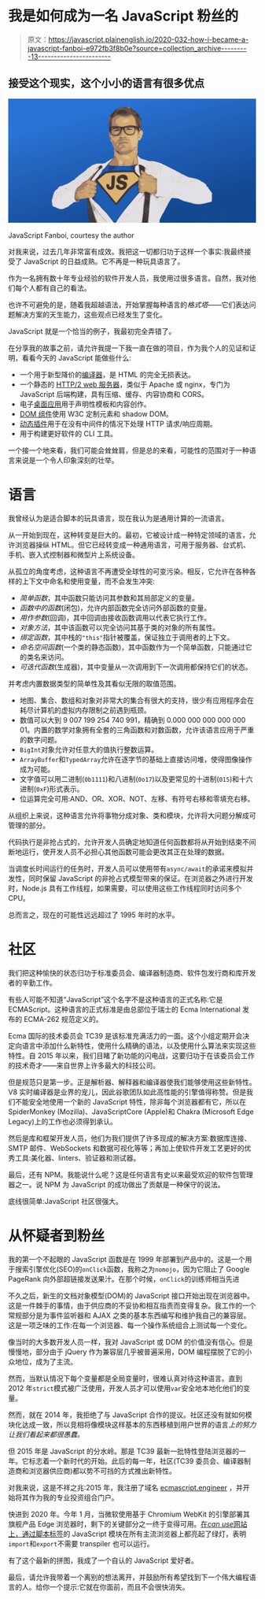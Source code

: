 # 我是如何成为一名 JavaScript 粉丝的

> 原文：<https://javascript.plainenglish.io/2020-032-how-i-became-a-javascript-fanboi-e972fb3f8b0e?source=collection_archive---------13----------------------->

## 接受这个现实，这个小小的语言有很多优点

![](img/29e5ebf90b41abf27d7dc178cdf7e596.png)

JavaScript Fanboi, courtesy the author

对我来说，过去几年非常富有成效。我把这一切都归功于这样一个事实:我最终接受了 JavaScript 的日益成熟。它不再是一种玩具语言了。

作为一名拥有数十年专业经验的软件开发人员，我使用过很多语言。自然，我对他们每个人都有自己的看法。

也许不可避免的是，随着我超越语法，开始掌握每种语言的*格式塔*——它们表达问题解决方案的天生能力，这些观点已经发生了变化。

JavaScript 就是一个恰当的例子，我最初完全弄错了。

在分享我的故事之前，请允许我提一下我一直在做的项目，作为我个人的见证和证明，看看今天的 JavaScript 能做些什么:

*   一个用于新型降价的[编译器](https://bluephrase.com/)，是 HTML 的完全无损表达。
*   一个静态的 [HTTP/2 web 服务器](https://rwserve.readwritetools.com/)，类似于 Apache 或 nginx，专门为 JavaScript 后端构建，具有压缩、缓存、内容协商和 CORS。
*   电子[桌面应用](https://hub.readwritetools.com/desktop.blue)用于声明性模板和内容创作。
*   [DOM 组件](https://domcomponents.com/components.blue)使用 W3C 定制元素和 shadow DOM。
*   [动态插件](https://readwritestack.com/plugins.blue)用于在没有中间件的情况下处理 HTTP 请求/响应周期。
*   用于构建更好软件的 CLI 工具。

一个接一个地来看，我们可能会耸耸肩，但是总的来看，可能性的范围对于一种语言来说是一个令人印象深刻的壮举。

# 语言

我曾经认为是适合脚本的玩具语言，现在我认为是通用计算的一流语言。

从一开始到现在，这种转变是巨大的。最初，它被设计成一种特定领域的语言，允许浏览器操纵 HTML。但它已经转变成一种通用语言，可用于服务器、台式机、手机、嵌入式控制器和微型片上系统设备。

从孤立的角度考虑，这种语言不再遭受全球性的可变污染。相反，它允许在各种各样的上下文中命名和使用变量，而不会发生冲突:

*   *简单函数*，其中函数只能访问其参数和其局部定义的变量。
*   *函数中的函数*(闭包)，允许内部函数完全访问外部函数的变量。
*   *用作参数*(回调)，其中回调由接收函数调用以代表它执行工作。
*   *对象方法*，其中该函数可以完全访问其基于类的对象的所有属性。
*   *绑定函数*，其中栈的`"this"`指针被覆盖，保证独立于调用者的上下文。
*   *命名空间函数*(一个类的静态函数)，其中函数作为一个简单函数，只能通过它的类名来访问。
*   *可迭代函数*(生成器)，其中变量从一次调用到下一次调用都保持它们的状态。

并考虑内置数据类型的简单性及其看似无限的取值范围。

*   地图、集合、数组和对象对非常大的集合有很大的支持，很少有应用程序会在耗尽计算机的虚拟内存限制之前遇到瓶颈。
*   数值可以大到 9 007 199 254 740 991，精确到 0.000 000 000 000 000 01。内置的数学对象拥有全套的三角函数和对数函数，允许该语言应用于严重的数字问题。
*   `BigInt`对象允许对任意大的值执行整数运算。
*   `ArrayBuffer`和`TypedArray`允许在逐字节的基础上直接访问堆，使得图像操作成为可能。
*   文字值可以用二进制(`0b1111`)和八进制(`0o17`)以及更常见的十进制(`015`)和十六进制(`0xF`)形式表示。
*   位运算完全可用:AND、OR、XOR、NOT、左移、有符号右移和零填充右移。

从组织上来说，这种语言允许将事物分成对象、类和模块，允许将大问题分解成可管理的部分。

代码执行是非抢占式的，允许开发人员确定地知道任何函数都将从开始到结束不间断地运行，使开发人员不必担心其他函数可能会更改其正在处理的数据。

当调度长时间运行的任务时，开发人员可以使用带有`async/await`的承诺来模拟并发性，同时保留 JavaScript 的非抢占式模型带来的保证。在浏览器之外进行开发时，Node.js 具有工作线程，如果需要，可以使用这些工作线程同时访问多个 CPU。

总而言之，现在的可能性远远超过了 1995 年时的水平。

# 社区

我们把这种愉快的状态归功于标准委员会、编译器制造商、软件包发行商和库开发者的辛勤工作。

有些人可能不知道“JavaScript”这个名字不是这种语言的正式名称:它是 ECMAScript。这种语言的正式标准是由总部位于瑞士的 Ecma International 发布的 ECMA-262 规范定义的。

Ecma 国际的技术委员会 TC39 是该标准充满活力的一面。这个小组定期开会决定向语言中添加什么新特性，使用什么精确的语法，以及使用什么算法来实现这些特性。自 2015 年以来，我们目睹了新功能的闪电战，这要归功于在该委员会工作的技术奇才——来自世界上许多最大的科技公司。

但是规范只是第一步。正是解析器、解释器和编译器使我们能够使用这些新特性。V8 实时编译器是业界的宠儿，因此谷歌团队如此高性能的引擎值得称赞。但是我们不能安全地使用一个新的 JavaScript 特性，除非每个浏览器都有它，所以在 SpiderMonkey (Mozilla)、JavaScriptCore (Apple)和 Chakra (Microsoft Edge Legacy)上的工作也必须得到承认。

然后是库和框架开发人员，他们为我们提供了许多现成的解决方案:数据库连接、SMTP 邮件、WebSockets 和数据可视化等等；再加上使软件开发工艺更好的优秀工具:美化器、linters、验证器和测试器。

最后，还有 NPM。我能说什么呢？这是任何语言有史以来最受欢迎的软件包管理器之一。说 NPM 为 JavaScript 的成功做出了贡献是一种保守的说法。

底线很简单:JavaScript 社区很强大。

# 从怀疑者到粉丝

我的第一个不起眼的 JavaScript 函数是在 1999 年部署到产品中的。这是一个用于搜索引擎优化(SEO)的`onClick`函数，我称之为`nomojo`，因为它阻止了 Google PageRank 向外部超链接发送果汁。在那个时候，`onClick`的训练师相当先进

不久之后，新生的文档对象模型(DOM)的 JavaScript 接口开始出现在浏览器中。这是一件棘手的事情，由于供应商的不妥协和相互指责而变得复杂。我工作的一个常规部分是为事件监听器和 AJAX 之类的基本东西编写和维护我自己的兼容层。这是一项乏味的工作:在每一个浏览器、每一个操作系统组合上测试每一个变化。

像当时的大多数开发人员一样，我对 JavaScript 或 DOM 的价值没有信心。但是慢慢地，部分由于 jQuery 作为兼容层几乎被普遍采用，DOM 编程摆脱了它的小众地位，成为了主流。

然而，当默认情况下每个变量都是全局变量时，很难认真对待这种语言。直到 2012 年`strict`模式被广泛使用，开发人员才可以使用`var`安全地本地化他们的变量。

然而，就在 2014 年，我拒绝了与 JavaScript 合作的提议。社区还没有就如何模块化达成一致，所以竞相将像模块这样基本的东西移植到用户世界的语言*上的努力让我们看起来都很愚蠢。*

但 2015 年是 JavaScript 的分水岭。那是 TC39 最新一批特性登陆浏览器的一年。它标志着一个新时代的开始。此后的每一年，社区(TC39 委员会、编译器制造商和浏览器供应商)都以势不可挡的方式推出新特性。

对我来说，这是不祥之兆:2015 年，我注册了域名 [ecmascript.engineer](https://ecmascript.engineer/?utm_term=HowIBecameAJavaScriptFanboi) ，并开始将其作为我的专业投资组合门户。

快进到 2020 年。今年 1 月，当微软使用基于 Chromium WebKit 的引擎部署其旗舰产品 Edge 浏览器时，剩下的关键部分之一终于变得可用。[在*can use*网站上，通过脚本标签](https://caniuse.com/es6-module)的 JavaScript 模块在所有主流浏览器上都亮起了绿灯，表明`import`和`export`不需要 transpiler 也可以运行。

有了这个最新的拼图，我成了一个自认的 JavaScript 爱好者。

最后，请允许我带着一个离别的想法离开，并鼓励所有希望找到下一个伟大编程语言的人。给你一个提示:它就在你面前，而且不会很快消失。